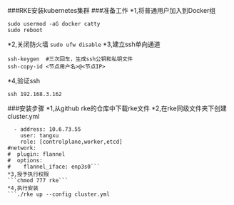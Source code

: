 ###RKE安装kubernetes集群
###准备工作
*1,将普通用户加入到Docker组
```
sudo usermod -aG docker catty
sudo reboot
```
*2,关闭防火墙
```sudo ufw disable```
*3,建立ssh单向通道
```
ssh-keygen  #三次回车，生成ssh公钥和私钥文件
ssh-copy-id <节点用户名>@<节点IP>
```
*4,验证ssh
```
ssh 192.168.3.162
```
###安装步骤
*1,从github rke的仓库中下载rke文件
*2,在rke同级文件夹下创建cluster.yml
```nodes:
  - address: 10.6.73.55
    user: tangxu
    role: [controlplane,worker,etcd]
#network:
#  plugin: flannel
#  options:
#    flannel_iface: enp3s0```
*3,授予执行权限
```chmod 777 rke```
*4,执行安装
```./rke up --config cluster.yml